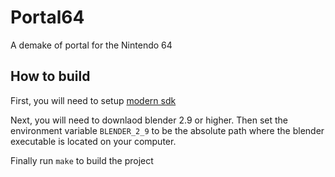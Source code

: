 # Portal64

A demake of portal for the Nintendo 64

## How to build

First, you will need to setup [modern sdk](https://crashoveride95.github.io/n64hbrew/modernsdk/startoff.html)

Next, you will need to downlaod blender 2.9 or higher. Then set the environment variable `BLENDER_2_9` to be the absolute path where the blender executable is located on your computer.

Finally run `make` to build the project